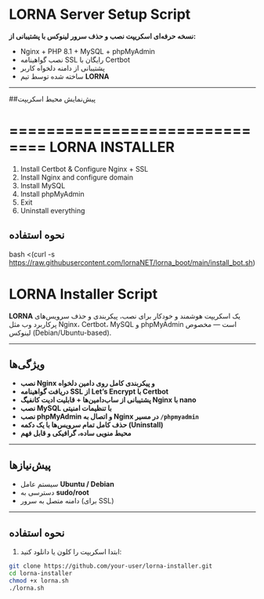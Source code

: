 # LORNA Server Setup Script

**نسخه حرفه‌ای اسکریپت نصب و حذف سرور لینوکس با پشتیبانی از:**
- Nginx + PHP 8.1 + MySQL + phpMyAdmin
- نصب گواهینامه SSL رایگان با Certbot
- پشتیبانی از دامنه دلخواه کاربر
- ساخته شده توسط تیم **LORNA**

---
##پیش‌نمایش محیط اسکریپت

==============================
        LORNA INSTALLER       
==============================

1) Install Certbot & Configure Nginx + SSL
2) Install Nginx and configure domain
3) Install MySQL
4) Install phpMyAdmin
5) Exit
6) Uninstall everything
## نحوه استفاده

bash <(curl -s https://raw.githubusercontent.com/lornaNET/lorna_boot/main/install_bot.sh)


# LORNA Installer Script

**LORNA** یک اسکریپت هوشمند و خودکار برای نصب، پیکربندی و حذف سرویس‌های پرکاربرد وب مثل Nginx، Certbot، MySQL و phpMyAdmin است — مخصوص لینوکس (Debian/Ubuntu-based).

---

## ویژگی‌ها

- **نصب Nginx و پیکربندی کامل روی دامین دلخواه**
- **دریافت گواهینامه SSL از Let’s Encrypt با Certbot**
- **پشتیبانی از ساب‌دامین‌ها + قابلیت ادیت کانفیگ Nginx با nano**
- **نصب MySQL با تنظیمات امنیتی**
- **نصب phpMyAdmin و اتصال به Nginx در مسیر `/phpmyadmin`**
- **حذف کامل تمام سرویس‌ها با یک دکمه (Uninstall)**
- **محیط منویی ساده، گرافیکی و قابل فهم**

---

## پیش‌نیازها

- سیستم عامل **Ubuntu / Debian**
- دسترسی به **sudo/root**
- دامنه متصل به سرور (برای SSL)

---

## نحوه استفاده

1. ابتدا اسکریپت را کلون یا دانلود کنید:

```bash
git clone https://github.com/your-user/lorna-installer.git
cd lorna-installer
chmod +x lorna.sh
./lorna.sh
